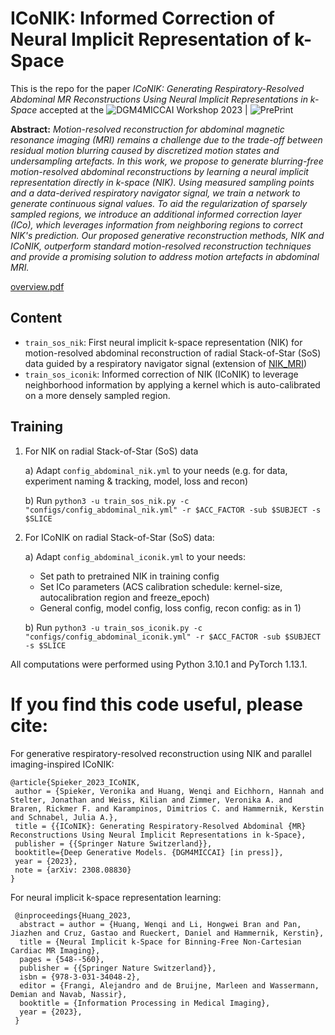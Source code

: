 # ICoNIK: Informed Correction of Neural Implicit Representation of k-Space


This is the repo for the paper _ICoNIK: Generating Respiratory-Resolved Abdominal MR Reconstructions Using Neural Implicit Representations in k-Space_ 
accepted at the ![DGM4MICCAI Workshop 2023](https://dgm4miccai.github.io/) | ![PrePrint](https://arxiv.org/abs/2308.08830)

**Abstract:**
_Motion-resolved reconstruction for abdominal magnetic resonance imaging (MRI) remains a challenge due to the trade-off between residual motion blurring caused by discretized motion states and undersampling artefacts. In this work, we propose to generate blurring-free motion-resolved abdominal reconstructions by learning a neural implicit representation directly in k-space (NIK). Using measured sampling points and a data-derived respiratory navigator signal, we train a network to generate continuous signal values. To aid the regularization of sparsely sampled regions, we introduce an additional informed correction layer (ICo), which leverages information from neighboring regions to correct NIK's prediction. Our proposed generative reconstruction methods, NIK and ICoNIK, outperform standard motion-resolved reconstruction techniques and provide a promising solution to address motion artefacts in abdominal MRI._

[overview.pdf](https://github.com/vjspi/ICoNIK/files/12746908/overview.pdf)



## Content
- `train_sos_nik`: First neural implicit k-space representation (NIK) for motion-resolved abdominal reconstruction of
 radial Stack-of-Star (SoS) data guided by a respiratory navigator signal (extension of [NIK_MRI](https://github.com/wenqihuang/NIK_MRI))
- `train_sos_iconik`: Informed correction of NIK (ICoNIK) to leverage neighborhood information by applying a kernel which is auto-calibrated on a more densely sampled region.

## Training

1) For NIK on radial Stack-of-Star (SoS) data
 
   a) Adapt `config_abdominal_nik.yml` to your needs (e.g. for data, experiment naming & tracking, model, loss and recon)

   b) Run `python3 -u train_sos_nik.py -c "configs/config_abdominal_nik.yml" -r $ACC_FACTOR -sub $SUBJECT -s $SLICE`


2) For ICoNIK on radial Stack-of-Star (SoS) data:

   a) Adapt `config_abdominal_iconik.yml` to your needs:
      - Set path to pretrained NIK in training config
      - Set ICo parameters (ACS calibration schedule: kernel-size, autocalibration region and freeze_epoch)
      - General config, model config, loss config, recon config: as in 1)

   b) Run `python3 -u train_sos_iconik.py -c "configs/config_abdominal_iconik.yml" -r $ACC_FACTOR -sub $SUBJECT -s $SLICE`


All computations were performed using Python 3.10.1 and PyTorch 1.13.1.

# If you find this code useful, please cite:
For generative respiratory-resolved reconstruction using NIK and parallel imaging-inspired ICoNIK:

    @article{Spieker_2023_ICoNIK,
     author = {Spieker, Veronika and Huang, Wenqi and Eichhorn, Hannah and Stelter, Jonathan and Weiss, Kilian and Zimmer, Veronika A. and Braren, Rickmer F. and Karampinos, Dimitrios C. and Hammernik, Kerstin and Schnabel, Julia A.},
     title = {{ICoNIK}: Generating Respiratory-Resolved Abdominal {MR} Reconstructions Using Neural Implicit Representations in k-Space},
     publisher = {{Springer Nature Switzerland}},
     booktitle={Deep Generative Models. {DGM4MICCAI} [in press]},
     year = {2023},
     note = {arXiv: 2308.08830}
    }

For neural implicit k-space representation learning:

     @inproceedings{Huang_2023,
      abstract = author = {Huang, Wenqi and Li, Hongwei Bran and Pan, Jiazhen and Cruz, Gastao and Rueckert, Daniel and Hammernik, Kerstin},
      title = {Neural Implicit k-Space for Binning-Free Non-Cartesian Cardiac MR Imaging},
      pages = {548--560},
      publisher = {{Springer Nature Switzerland}},
      isbn = {978-3-031-34048-2},
      editor = {Frangi, Alejandro and de Bruijne, Marleen and Wassermann, Demian and Navab, Nassir},
      booktitle = {Information Processing in Medical Imaging},
      year = {2023},
     }
